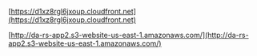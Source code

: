 [https://d1xz8rgl6jxoup.cloudfront.net](https://d1xz8rgl6jxoup.cloudfront.net)

[http://da-rs-app2.s3-website-us-east-1.amazonaws.com/](http://da-rs-app2.s3-website-us-east-1.amazonaws.com/)